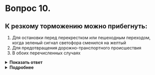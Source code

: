 # Вопрос 10.

## К резкому торможению можно прибегнуть:

1. Для остановки перед перекрестком или пешеходным переходом, когда зеленый сигнал светофора сменился на желтый
2. Для предотвращения дорожно-транспортного происшествия
3. В обоих перечисленных случаях

<details>
<summary><b>Показать ответ</b></summary>
Правильный ответ: 2
</details>
<details>
<summary><b>Подробнее</b></summary>
Правилами разрешается применение резкого (экстренного) торможения только для предотвращения дорожно-транспортного происшествия. В остальных случаях используется служебное торможение.
(Пункт 10.5 ПДД, «Техника управления автомобилем»)
</details>